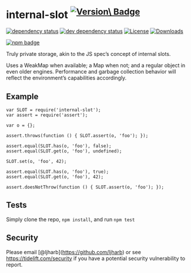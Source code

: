 internal-slot <sup>[![Version\ Badge](https://versionbadg.es/ljharb/internal-slot.svg)](https://npmjs.org/package/internal-slot)</sup>
======================================================================================================================================

[![dependency status](https://david-dm.org/ljharb/internal-slot.svg)](https://david-dm.org/ljharb/internal-slot) [![dev dependency status](https://david-dm.org/ljharb/internal-slot/dev-status.svg)](https://david-dm.org/ljharb/internal-slot#info=devDependencies) [![License](https://img.shields.io/npm/l/internal-slot.svg)](LICENSE) [![Downloads](https://img.shields.io/npm/dm/internal-slot.svg)](https://npm-stat.com/charts.html?package=internal-slot)

[![npm badge](https://nodei.co/npm/internal-slot.png?downloads=true&stars=true)](https://npmjs.org/package/internal-slot)

Truly private storage, akin to the JS spec’s concept of internal slots.

Uses a WeakMap when available; a Map when not; and a regular object in even older engines. Performance and garbage collection behavior will reflect the environment’s capabilities accordingly.

Example
-------

    var SLOT = require('internal-slot');
    var assert = require('assert');

    var o = {};

    assert.throws(function () { SLOT.assert(o, 'foo'); });

    assert.equal(SLOT.has(o, 'foo'), false);
    assert.equal(SLOT.get(o, 'foo'), undefined);

    SLOT.set(o, 'foo', 42);

    assert.equal(SLOT.has(o, 'foo'), true);
    assert.equal(SLOT.get(o, 'foo'), 42);

    assert.doesNotThrow(function () { SLOT.assert(o, 'foo'); });

Tests
-----

Simply clone the repo, `npm install`, and run `npm test`

Security
--------

Please email <span class="citation" data-cites="ljharb">\[@ljharb\]</span>(https://github.com/ljharb) or see https://tidelift.com/security if you have a potential security vulnerability to report.
